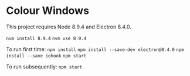 # Colour Windows

This project requires Node 8.9.4 and Electron 8.4.0.

`nvm install 8.9.4`
`nvm use 8.9.4`

To run first time:
    `npm install`
    `npm install --save-dev electron@8.4.0`
    `npm install --save iohook`
    `npm start`

To run subsequently:
    `npm start`
